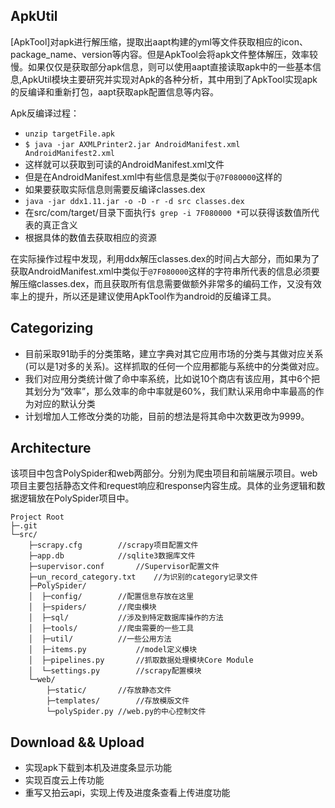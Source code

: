 ## ApkUtil
[ApkTool]对apk进行解压缩，提取出aapt构建的yml等文件获取相应的icon、package_name、version等内容。但是ApkTool会将apk文件整体解压，效率较慢。如果仅仅是获取部分apk信息，则可以使用aapt直接读取apk中的一些基本信息,ApkUtil模块主要研究并实现对Apk的各种分析，其中用到了ApkTool实现apk的反编译和重新打包，aapt获取apk配置信息等内容。

Apk反编译过程：

*	`unzip targetFile.apk`
*	`$ java -jar AXMLPrinter2.jar AndroidManifest.xml AndroidManifest2.xml`
*	这样就可以获取到可读的AndroidManifest.xml文件
*	但是在AndroidManifest.xml中有些信息是类似于`@7F080000`这样的
*	如果要获取实际信息则需要反编译classes.dex
*	`java -jar ddx1.11.jar -o -D -r -d src classes.dex`
*	在src/com/target/目录下面执行`$ grep -i 7F080000 *`可以获得该数值所代表的真正含义
*	根据具体的数值去获取相应的资源

在实际操作过程中发现，利用ddx解压classes.dex的时间占大部分，而如果为了获取AndroidManifest.xml中类似于`@7F080000`这样的字符串所代表的信息必须要解压缩classes.dex，而且获取所有信息需要做额外非常多的编码工作，又没有效率上的提升，所以还是建议使用ApkTool作为android的反编译工具。

## Categorizing
*	目前采取91助手的分类策略，建立字典对其它应用市场的分类与其做对应关系(可以是1对多的关系)。这样抓取的任何一个应用都能与系统中的分类做对应。
*	我们对应用分类统计做了命中率系统，比如说10个商店有该应用，其中6个把其划分为“效率”，那么效率的命中率就是60%，我们默认采用命中率最高的作为对应的默认分类
*	计划增加人工修改分类的功能，目前的想法是将其命中次数更改为9999。

## Architecture
该项目中包含PolySpider和web两部分。分别为爬虫项目和前端展示项目。web项目主要包括静态文件和request响应和response内容生成。具体的业务逻辑和数据逻辑放在PolySpider项目中。

	Project Root
	├─.git
	└─src/
	    ├─scrapy.cfg		//scrapy项目配置文件
	    ├─app.db			//sqlite3数据库文件
	    ├─supervisor.conf		//Supervisor配置文件
	    ├─un_record_category.txt	//为识别的category记录文件
	    ├─PolySpider/
	    │  ├─config/  		//配置信息存放在这里
	    │  ├─spiders/ 		//爬虫模块
	    │  ├─sql/     		//涉及到特定数据库操作的方法
	    │  ├─tools/   		//爬虫需要的一些工具
	    │  ├─util/    		//一些公用方法
	    │  ├─items.py   		//model定义模块
	    │  ├─pipelines.py   	//抓取数据处理模块Core Module
	    │  └─settings.py		//scrapy配置模块
	    └─web/
	        ├─static/		//存放静态文件
	        ├─templates/		//存放模版文件
	        └─polySpider.py	//web.py的中心控制文件

## Download && Upload
*	实现apk下载到本机及进度条显示功能
*	实现百度云上传功能
*	重写又拍云api，实现上传及进度条查看上传进度功能
